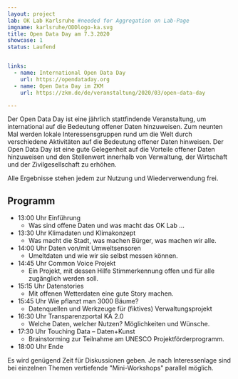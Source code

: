 ```yaml
---
layout: project
lab: OK Lab Karlsruhe #needed for Aggregation on Lab-Page
imgname: karlsruhe/ODDlogo-ka.svg
title: Open Data Day am 7.3.2020
showcase: 1
status: Laufend


links:
  - name: International Open Data Day
    url: https://opendataday.org
  - name: Open Data Day im ZKM
    url: https://zkm.de/de/veranstaltung/2020/03/open-data-day

---
```


Der Open Data Day ist eine jährlich stattfindende Veranstaltung, um international auf die Bedeutung offener Daten hinzuweisen. Zum neunten Mal werden lokale Interessensgruppen rund um die Welt durch verschiedene Aktivitäten auf die Bedeutung offener Daten hinweisen. Der Open Data Day ist eine gute Gelegenheit auf die Vorteile offener Daten hinzuweisen und den Stellenwert innerhalb von Verwaltung, der Wirtschaft und der Zivilgesellschaft zu erhöhen.

Alle Ergebnisse stehen jedem zur Nutzung und Wiederverwendung frei.

## Programm
 * 13:00 Uhr Einführung
   * Was sind offene Daten und was macht das OK Lab ...
 * 13:30 Uhr Klimadaten und Klimakonzept
   * Was macht die Stadt, was machen Bürger, was machen wir alle.
 * 14:00 Uhr Daten von/mit Umweltsensoren
   * Umeltdaten und wie wir sie selbst messen können. 
 * 14:45 Uhr Common Voice Projekt 
   * Ein Projekt, mit dessen Hilfe Stimmerkennung offen und für alle zugänglich werden soll.
 * 15:15 Uhr Datenstories
   * Mit offenen Wetterdaten eine gute Story machen.
 * 15:45 Uhr Wie pflanzt man 3000 Bäume?
   * Datenquellen und Werkzeuge für (fiktives) Verwaltungsprojekt
 * 16:30 Uhr Transparenzportal KA 2.0
   * Welche Daten, welcher Nutzen? Möglichkeiten und Wünsche.
 * 17:30 Uhr Touching Data – Daten+Kunst
   * Brainstorming zur Teilnahme am UNESCO Projektförderprogramm.
 * 18:00 Uhr Ende

Es wird genügend Zeit für Diskussionen geben.
Je nach Interessenlage sind bei einzelnen Themen vertiefende "Mini-Workshops" parallel möglich.



